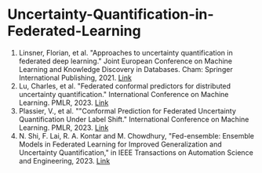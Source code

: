 # Uncertainty-Quantification-in-Federated-Learning
1. Linsner, Florian, et al. "Approaches to uncertainty quantification in federated deep learning." Joint European Conference on Machine Learning and Knowledge Discovery in Databases. Cham: Springer International Publishing, 2021. [Link](https://link.springer.com/chapter/10.1007/978-3-030-93736-2_12)
2. Lu, Charles, et al. "Federated conformal predictors for distributed uncertainty quantification." International Conference on Machine Learning. PMLR, 2023. [Link](https://proceedings.mlr.press/v202/lu23i.html)
3.  Plassier, V., et al. ""Conformal Prediction for Federated Uncertainty Quantification Under Label Shift." International Conference on Machine Learning. PMLR, 2023. [Link](https://proceedings.mlr.press/v202/plassier23a.html)
4. N. Shi, F. Lai, R. A. Kontar and M. Chowdhury, "Fed-ensemble: Ensemble Models in Federated Learning for Improved Generalization and Uncertainty Quantification," in IEEE Transactions on Automation Science and Engineering, 2023. [Link](https://ieeexplore.ieee.org/abstract/document/10113748) 

